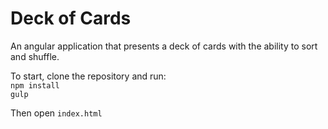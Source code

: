 # Deck of Cards
An angular application that presents a deck of cards with the ability to sort and shuffle.  

To start, clone the repository and run:  
`npm install`  
`gulp`  
  
Then open `index.html`
